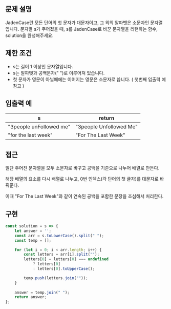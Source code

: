 ## 문제 설명

JadenCase란 모든 단어의 첫 문자가 대문자이고, 그 외의 알파벳은 소문자인 문자열입니다. 문자열 s가 주어졌을 때, s를 JadenCase로 바꾼 문자열을 리턴하는 함수, solution을 완성해주세요.

## 제한 조건

- s는 길이 1 이상인 문자열입니다.
- s는 알파벳과 공백문자(" ")로 이루어져 있습니다.
- 첫 문자가 영문이 아닐때에는 이어지는 영문은 소문자로 씁니다. ( 첫번째 입출력 예 참고 )

## 입출력 예

| s                       | return                  |
| ----------------------- | ----------------------- |
| "3people unFollowed me" | "3people Unfollowed Me" |
| "for the last week"     | "For The Last Week"     |

## 접근

일단 주어진 문자열을 모두 소문자로 바꾸고 공백을 기준으로 나누어 배열로 만든다.

해당 배열의 요소를 다시 배열로 나누고, 0번 인덱스(각 단어의 첫 글자)를 대문자로 바꿔준다.

이때 "For The Last  Week"와 같이 연속된 공백을 포함한 문장을 조심해서 처리한다.

## 구현

```js
const solution = s => {
    let answer = '';
    const arr = s.toLowerCase().split(" ");
    const temp = [];

    for (let i = 0; i < arr.length; i++) {
        const letters = arr[i].split("");
        letters[0] = letters[0] === undefined
            ? letters[0]
            : letters[0].toUpperCase();

        temp.push(letters.join(""));
    }
    
    answer = temp.join(" ");
    return answer;
};
```